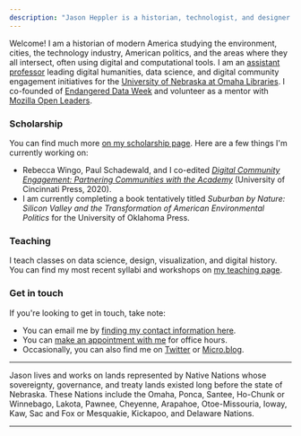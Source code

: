 ```yaml
---
description: "Jason Heppler is a historian, technologist, and designer in Omaha, Nebr."
---
```


<p>Welcome! I am a historian of modern America studying the environment, cities, the technology industry, American politics, and the areas where they all intersect, often using digital and computational tools. I am an <a href="https://www.unomaha.edu/criss-library/about-us/staff-directory/jason-heppler.php">assistant professor</a> leading digital humanities, data science, and digital community engagement initiatives for the <a class="u-uno" href="https://unomaha.edu">University of Nebraska at Omaha Libraries</a>. I co-founded of <a class="u-edw" href="https://endangereddataweek.org/">Endangered Data Week</a> and volunteer as a mentor with <a class="u-mozilla" href="https://foundation.mozilla.org/en/initiatives/mozilla-open-leaders/">Mozilla Open Leaders</a>.</p>

<h3><i class="fas fa-book"></i> Scholarship</h3>

<p>You can find much more <a href="/research/">on my scholarship page</a>. Here are a few things I'm currently working on:</p>

<ul>
  <li>Rebecca Wingo, Paul Schadewald, and I co-edited <em><a href="https://ucincinnatipress.manifoldapp.org/projects/digital-community-engagement">Digital Community Engagement: Partnering Communities with the Academy</a></em> (University of Cincinnati Press, 2020).</li>
  <li>I am currently completing a book tentatively titled <em>Suburban by Nature: Silicon Valley and the Transformation of American Environmental Politics</em> for the University of Oklahoma Press.</li>
</ul>

<h3><i class="fas fa-chalkboard"></i> Teaching</h3>

<p>I teach classes on data science, design, visualization, and digital history. You can find my most recent syllabi and workshops on <a href="/teaching/">my teaching page</a>.</p>

<h3><i class="fas fa-laptop"></i> Get in touch</h3>

<p>If you're looking to get in touch, take note:</p>

<ul>
<li>You can email me by <a href="/about/">finding my contact information here</a>.</li>
<li>You can <a href="/office-hours/">make an appointment with me</a> for office hours.</li>
<li>Occasionally, you can also find me on <a href="https://twitter.com/jaheppler">Twitter</a> or <a href="https://micro.blog/jaheppler">Micro.blog</a>.</li>
</ul>

<hr/>

<p class="small">Jason lives and works on lands represented by Native Nations whose sovereignty, governance, and treaty lands existed long before the state of Nebraska. These Nations include the Omaha, Ponca, Santee, Ho-Chunk or Winnebago, Lakota, Pawnee, Cheyenne, Arapahoe, Otoe-Missouria, Ioway, Kaw, Sac and Fox or Mesquakie, Kickapoo, and Delaware Nations.</p>

<hr/>
